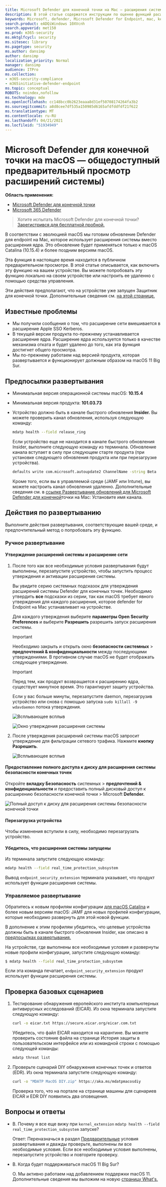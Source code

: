 ```yaml
---
title: Microsoft Defender для конечной точки на Mac — расширения системы (Предварительный просмотр)
description: В этой статье содержатся инструкции по оценке функций расширения системы Microsoft Defender для конечной точки на Mac. Эта функция в настоящее время находится в публичном предварительном просмотре.
keywords: Microsoft, defender, Microsoft Defender for Endpoint, mac, kernel, system, extensions, catalina
search.product: eADQiWindows 10XVcnh
search.appverid: met150
ms.prod: m365-security
ms.mktglfcycl: security
ms.sitesec: library
ms.pagetype: security
ms.author: dansimp
author: dansimp
localization_priority: Normal
manager: dansimp
audience: ITPro
ms.collection:
- m365-security-compliance
- m365initiative-defender-endpoint
ms.topic: conceptual
ROBOTS: noindex,nofollow
ms.technology: mde
ms.openlocfilehash: cc148bcc0b2623eaaa8d31ef50708174264fa3b2
ms.sourcegitcommit: a8d8cee7df535a150985d6165afdfddfdf21f622
ms.translationtype: MT
ms.contentlocale: ru-RU
ms.lasthandoff: 04/21/2021
ms.locfileid: "51934949"
---
```

# <a name="microsoft-defender-for-endpoint-on-macos---system-extensions-public-preview"></a>Microsoft Defender для конечной точки на macOS — общедоступный предварительный просмотр расширений системы)

**Область применения:**
- [Microsoft Defender для конечной точки](https://go.microsoft.com/fwlink/p/?linkid=2154037)
- [Microsoft 365 Defender](https://go.microsoft.com/fwlink/?linkid=2118804)

> Хотите испытать Microsoft Defender для конечной точки? [Зарегистрився для бесплатной пробной.](https://www.microsoft.com/microsoft-365/windows/microsoft-defender-atp?ocid=docs-wdatp-exposedapis-abovefoldlink)

В соответствии с эволюцией macOS мы готовим обновление Defender для endpoint на Mac, которое использует расширения системы вместо расширения ядра. Это обновление будет применяться только к macOS Catalina (10.15.4) и более поздним версиям macOS.

Эта функция в настоящее время находится в публичном предварительном просмотре. В этой статье описывается, как включить эту функцию на вашем устройстве. Вы можете попробовать эту функцию локально на своем устройстве или настроить ее удаленно с помощью средства управления.

Эти действия предполагают, что на устройстве уже запущен Защитник для конечной точки. Дополнительные сведения см. [на этой странице.](microsoft-defender-endpoint-mac.md)

## <a name="known-issues"></a>Известные проблемы

- Мы получили сообщения о том, что расширение сети вмешивается в расширение Apple SSO Kerberos.
- В текущей версии продукта по-прежнему устанавливается расширение ядра. Расширение ядра используется только в качестве механизма отката и будет удалено до того, как эта функция достигнет общего просмотра.
- Мы по-прежнему работаем над версией продукта, которая развертывается и функционирует должным образом на macOS 11 Big Sur.

## <a name="deployment-prerequisites"></a>Предпосылки развертывания

- Минимальная версия операционной системы macOS: **10.15.4**
- Минимальная версия продукта: **101.03.73**
- Устройство должно быть в канале быстрого обновления **Insider.** Вы можете проверить канал обновления, используя следующую команду:

  ```bash
  mdatp health --field release_ring
  ```

  Если устройство еще не находится в канале быстрого обновления Insider, выполните следующую команду из терминала. Обновление канала вступает в силу при следующем старте продукта (при установке следующего обновления продукта или при перезагрузке устройства).

  ```bash
  defaults write com.microsoft.autoupdate2 ChannelName -string Beta
  ```

  Кроме того, если вы в управляемой среде (JAMF или Intune), вы можете настроить канал обновления удаленно. Дополнительные сведения см. в [ссылке Развертывание обновлений для Microsoft Defender для конечной](mac-updates.md#set-the-channel-name)точки на Mac: Установите имя канала.

## <a name="deployment-steps"></a>Действия по развертыванию

Выполните действия развертывания, соответствующие вашей среде, и предпочтительный метод о попробовать эту функцию.

### <a name="manual-deployment"></a>Ручное развертывание

#### <a name="approve-the-system-extensions-and-enable-the-network-extension"></a>Утверждение расширений системы и расширение сети

1. После того как все необходимые условия развертывания будут выполнены, перезапустите устройство, чтобы запустить процесс утверждения и активации расширения системы.

   Вы увидите серию системных подсказок для утверждения расширений системы Defender для конечных точек. Необходимо утвердить **все** подсказки из серии, так как macOS требует явного утверждения для каждого расширения, которое defender for Endpoint на Mac устанавливает на устройстве.
   
   Для каждого утверждения выберите **параметры Open Security Preferences** и выберите **Разрешить** разрешить запуск расширения системы.

   > [!IMPORTANT]
   > Необходимо закрыть и открыть окно **безопасности системных**  >  **предпочтений & конфиденциальности** между последующими утверждениями. В противном случае macOS не будет отображать следующее утверждение.

   > [!IMPORTANT]
   > Перед тем, как продукт возвращается к расширению ядра, существует минутное время. Это гарантирует защиту устройства.
   >
   > Если у вас больше минуты, перезапустите daemon, перезагрузив устройство или снова с помощью запуска `sudo killall -9 wdavdaemon` потока утверждения.

   ![Всплывающее всплыв](images/mac-system-extension-approval.png)

   ![Окно утверждения расширения системы](images/mac-system-extension-pref.png)

1. После утверждения расширений системы macOS запросит утверждение для фильтрации сетевого трафика. Нажмите **кнопку Разрешить**.

   ![Всплывающее всплыв](images/mac-system-extension-filter.png)

#### <a name="grant-full-disk-access-to-the-endpoint-security-system-extension"></a>Предоставление полного доступа к диску для расширения системы безопасности конечных точек

Откройте **вкладку Безопасность** системных  >  **предпочтений & конфиденциальности** и предоставить полный дисковый доступ к расширению безопасности конечной точки  >   Microsoft **Defender.** 

![Полный доступ к диску для расширения системы безопасности конечной точки](images/mac-system-extension-fda.png)

#### <a name="reboot-your-device"></a>Перезагрузка устройства

Чтобы изменения вступили в силу, необходимо перезагрузать устройство.

#### <a name="verify-that-the-system-extensions-are-running"></a>Убедитесь, что расширения системы запущены

Из терминала запустите следующую команду:

```bash
mdatp health --field real_time_protection_subsystem
```

Вывод `endpoint_security_extension` терминала указывает, что продукт использует функции расширения системы.

### <a name="managed-deployment"></a>Управляемое развертывание

Обратитесь к новым профилям конфигурации [для macOS Catalina](mac-sysext-policies.md#jamf) и более новым версиям macOS: JAMF для новых профилей конфигурации, которые необходимо развернуть для этой новой функции.

В дополнение к этим профилям убедитесь, что целевые устройства должны быть в канале быстрого обновления Insider, как описано в [предпосылках развертывания.](#deployment-prerequisites)

На устройстве, где выполнены все необходимые условия и развернуты новые профили конфигурации, запустите следующую команду:

```bash
$ mdatp health --field real_time_protection_subsystem
```

Если эта команда печатает, `endpoint_security_extension` продукт использует функции расширения системы.

## <a name="validate-basic-scenarios"></a>Проверка базовых сценариев

1. Тестирование обнаружения европейского института компьютерных антивирусных исследований (EICAR). Из окна терминала запустите следующую команду:

   ```bash
   curl -o eicar.txt https://secure.eicar.org/eicar.com.txt
   ```

   Убедитесь, что файл EICAR находится на карантине. Вы можете проверить состояние файла на странице История защиты в пользовательском интерфейсе или из командной строки с помощью следующей команды:

    ```bash
    mdatp threat list
    ```

2. Проверьте сценарий DIY обнаружения конечных точек и ответов (EDR). Из окна терминала запустите следующую команду:

   ```bash
   curl -o "MDATP MacOS DIY.zip" https://aka.ms/mdatpmacosdiy
   ```

   Проверка того, что на портале на странице машины для сценариев EICAR и EDR DIY появились два оповещения.

## <a name="frequently-asked-questions"></a>Вопросы и ответы

- В. Почему я все еще вижу при `kernel_extension` `mdatp health --field real_time_protection_subsystem` запуске?

    Ответ: Переназначься в раздел [Предварительные](#deployment-prerequisites) условия развертывания и дважды проверьте, выполнены ли все необходимые условия. Если все необходимые условия выполнены, перезапустите устройство и повторите проверку.

- В. Когда будет поддерживаться macOS 11 Big Sur?

    О. Мы активно работаем над добавлением поддержки macOS 11. Дополнительные сведения мы выложим на новую [страницу What's.](mac-whatsnew.md)
